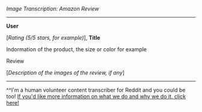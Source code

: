 *Image Transcription: Amazon Review*

---

**User**

[*Rating (5/5 stars, for example)*], **Title**

Indormation of the product, the size or color for example

Review

[*Description of the images of the review, if any*]

---

^^I'm&#32;a&#32;human&#32;volunteer&#32;content&#32;transcriber&#32;for&#32;Reddit&#32;and&#32;you&#32;could&#32;be&#32;too!&#32;[If&#32;you'd&#32;like&#32;more&#32;information&#32;on&#32;what&#32;we&#32;do&#32;and&#32;why&#32;we&#32;do&#32;it,&#32;click&#32;here!](https://www.reddit.com/r/TranscribersOfReddit/wiki/index)
